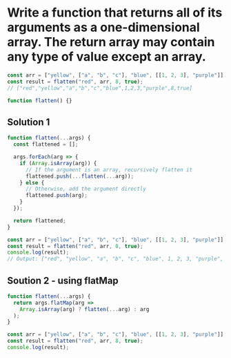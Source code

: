 # Write a function that returns all of its arguments as a one-dimensional array. The return array may contain any type of value except an array.

```js
const arr = ["yellow", ["a", "b", "c"], "blue", [[1, 2, 3], "purple"]];
const result = flatten("red", arr, 8, true);
// ["red","yellow","a","b","c","blue",1,2,3,"purple",8,true]

function flatten() {}
```


## Solution  1 

```js
function flatten(...args) {
  const flattened = [];

  args.forEach(arg => {
    if (Array.isArray(arg)) {
      // If the argument is an array, recursively flatten it
      flattened.push(...flatten(...arg));
    } else {
      // Otherwise, add the argument directly
      flattened.push(arg);
    }
  });

  return flattened;
}

const arr = ["yellow", ["a", "b", "c"], "blue", [[1, 2, 3], "purple"]];
const result = flatten("red", arr, 8, true);
console.log(result);
// Output: ["red", "yellow", "a", "b", "c", "blue", 1, 2, 3, "purple", 8, true]

```


## Soution 2 - using flatMap

```js
function flatten(...args) {
  return args.flatMap(arg => 
    Array.isArray(arg) ? flatten(...arg) : arg
  );
}

const arr = ["yellow", ["a", "b", "c"], "blue", [[1, 2, 3], "purple"]];
const result = flatten("red", arr, 8, true);
console.log(result);
```
